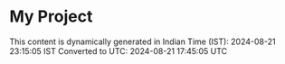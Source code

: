# My Project

This content is dynamically generated in Indian Time (IST): 2024-08-21 23:15:05 IST
Converted to UTC: 2024-08-21 17:45:05 UTC
